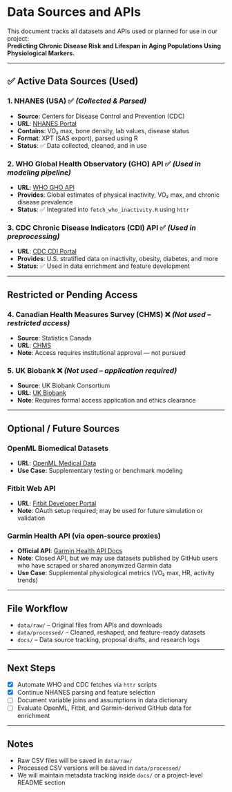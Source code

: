 # Data Sources and APIs

This document tracks all datasets and APIs used or planned for use in our project:  
**Predicting Chronic Disease Risk and Lifespan in Aging Populations Using Physiological Markers.**

---

## ✅ Active Data Sources (Used)

### 1. **NHANES (USA)** ✅ *(Collected & Parsed)*
- **Source**: Centers for Disease Control and Prevention (CDC)
- **URL**: [NHANES Portal](https://www.cdc.gov/nchs/nhanes/)
- **Contains**: VO₂ max, bone density, lab values, disease status
- **Format**: XPT (SAS export), parsed using R
- **Status**: ✅ Data collected, cleaned, and in use

### 2. **WHO Global Health Observatory (GHO) API** ✅ *(Used in modeling pipeline)*
- **URL**: [WHO GHO API](https://ghoapi.azureedge.net/api/NCD_PA_001)
- **Provides**: Global estimates of physical inactivity, VO₂ max, and chronic disease prevalence
- **Status**: ✅ Integrated into `fetch_who_inactivity.R` using `httr`

### 3. **CDC Chronic Disease Indicators (CDI) API** ✅ *(Used in preprocessing)*
- **URL**: [CDC CDI Portal](https://chronicdata.cdc.gov/Chronic-Disease-Indicators/U.S.-Chronic-Disease-Indicators-CDI-/g4ie-h725)
- **Provides**: U.S. stratified data on inactivity, obesity, diabetes, and more
- **Status**: ✅ Used in data enrichment and feature development

---

## Restricted or Pending Access

### 4. **Canadian Health Measures Survey (CHMS)** ❌ *(Not used – restricted access)*
- **Source**: Statistics Canada
- **URL**: [CHMS](https://www.statcan.gc.ca/en/subjects-start/health/chms)
- **Note**: Access requires institutional approval — not pursued

### 5. **UK Biobank** ❌ *(Not used – application required)*
- **Source**: UK Biobank Consortium
- **URL**: [UK Biobank](https://www.ukbiobank.ac.uk/)
- **Note**: Requires formal access application and ethics clearance

---

## Optional / Future Sources

### OpenML Biomedical Datasets
- **URL**: [OpenML Medical Data](https://www.openml.org/search?type=data&status=active&tag=medical)
- **Use Case**: Supplementary testing or benchmark modeling

### Fitbit Web API
- **URL**: [Fitbit Developer Portal](https://dev.fitbit.com/build/reference/web-api/)
- **Note**: OAuth setup required; may be used for future simulation or validation

### Garmin Health API (via open-source proxies)
- **Official API**: [Garmin Health API Docs](https://developer.garmin.com/health-api/)
- **Note**: Closed API, but we may use datasets published by GitHub users who have scraped or shared anonymized Garmin data
- **Use Case**: Supplemental physiological metrics (VO₂ max, HR, activity trends)

---

## File Workflow

- `data/raw/` – Original files from APIs and downloads
- `data/processed/` – Cleaned, reshaped, and feature-ready datasets
- `docs/` – Data source tracking, proposal drafts, and research logs

---

## Next Steps

- [x] Automate WHO and CDC fetches via `httr` scripts
- [x] Continue NHANES parsing and feature selection
- [ ] Document variable joins and assumptions in data dictionary
- [ ] Evaluate OpenML, Fitbit, and Garmin-derived GitHub data for enrichment

---


## Notes
- Raw CSV files will be saved in `data/raw/`
- Processed CSV versions will be saved in `data/processed/`
- We will maintain metadata tracking inside `docs/` or a project-level README section
